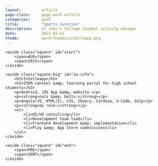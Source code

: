 ```yaml
---
layout: 		article
page-class: 	page-work article
categories: 	work
title:  		"Sports Junction"
description:	St John’s College student activity manager
date:   		2015-03-01
thumb: 			work/thumbs/intelleapp.png
---
```


<section id="sportsjunction">

    <aside class="square" id="start">
        <span>AUG</span>
        <span>2015</span>
    </aside>
    
    <aside class="square-big" id="ia-info">
        <h2>Intelleapp</h2>
        <h3>STEM content &amp; learning portal for high school students</h3>
        <p>Android, iOS App &amp; website.</p>
        <p><strong>nuts &amp; bolts:</strong></p>
        <p>AngularJS, HTML(5), CSS, JQuery, Cordova, X-Code, Gulp</p>
        <p><strong>my role:</strong></p>
        <ul>
            <li>UI/UX consulting</li>
            <li>Development team lead</li>
            <li>Frontend development &amp; implementation</li>
            <li>Play &amp; App Store submissions</li>
        </ul>
    </aside>

    <aside class="square" id="end">
        <span>PRE</span>
        <span>SENT</span>
    </aside>
    
</section>